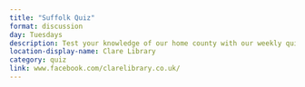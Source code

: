 ```yaml
---
title: "Suffolk Quiz"
format: discussion
day: Tuesdays
description: Test your knowledge of our home county with our weekly quiz!
location-display-name: Clare Library
category: quiz
link: www.facebook.com/clarelibrary.co.uk/
---
```

